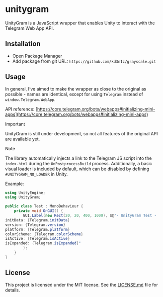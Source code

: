 # unitygram

UnityGram is a JavaScript wrapper that enables Unity to interact with the Telegram Web App API.

## Installation

-   Open Package Manager
-   Add package from git URL:
    `https://github.com/kd3n1z/grayscale.git`

## Usage

In general, I’ve aimed to make the wrapper as close to the original as possible - names are identical, except for using `Telegram` instead of `window.Telegram.WebApp`.

API reference:
[https://core.telegram.org/bots/webapps#initializing-mini-apps](https://core.telegram.org/bots/webapps#initializing-mini-apps)

> [!IMPORTANT]
> UnityGram is still under development, so not all features of the original API are available yet.

> [!NOTE]
> The library automatically injects a link to the Telegram JS script into the `index.html` during the `OnPostprocessBuild` process.
> Additionally, a basic visual loader is included by default, which can be disabled by defining `#UNITYGRAM_NO_LOADER` in Unity.

Example:

```csharp
using UnityEngine;
using UnityGram;

public class Test : MonoBehaviour {
    private void OnGUI() {
        GUI.Label(new Rect(20, 20, 400, 1000), $@"- UnityGram Test -
initData: {Telegram.initData}
version: {Telegram.version}
platform: {Telegram.platform}
colorScheme: {Telegram.colorScheme}
isActive: {Telegram.isActive}
isExpanded: {Telegram.isExpanded}"
        );
    }
}
```

## License

This project is licensed under the MIT license. See the [LICENSE.md](LICENSE.md) file for details.
